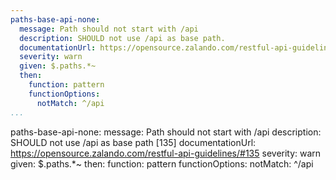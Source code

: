```yaml
---
paths-base-api-none:
  message: Path should not start with /api
  description: SHOULD not use /api as base path.
  documentationUrl: https://opensource.zalando.com/restful-api-guidelines/#135
  severity: warn
  given: $.paths.*~
  then:
    function: pattern
    functionOptions:
      notMatch: ^/api
...
```

paths-base-api-none:
  message: Path should not start with /api
  description: SHOULD not use /api as base path [135]
  documentationUrl: https://opensource.zalando.com/restful-api-guidelines/#135
  severity: warn
  given: $.paths.*~
  then:
    function: pattern
    functionOptions:
      notMatch: ^/api